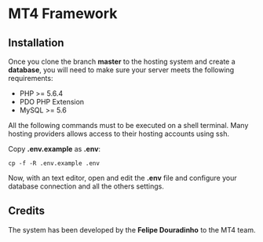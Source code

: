 # MT4 Framework

## Installation

Once you clone the branch **master** to the hosting system and create a **database**, you will need to make sure your server meets the following requirements:

- PHP >= 5.6.4
- PDO PHP Extension
- MySQL >= 5.6

All the following commands must to be executed on a shell terminal. Many hosting providers allows access to their hosting  accounts using ssh.

Copy **.env.example** as **.env**:

    cp -f -R .env.example .env

Now, with an text editor, open and edit the **.env** file and configure your database connection and all the others settings.

## Credits

The system has been developed by the **Felipe Douradinho** to the MT4 team.